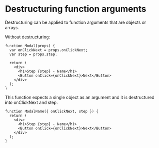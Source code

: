 # Destructuring function arguments

Destructuring can be applied to function arguments that are objects or arrays.

Without destructuring:

```
function Modal(props) {
  var onClickNext = props.onClickNext;
  var step = props.step;

  return (
    <div>
      <h1>Step {step} - Name</h1>
      <Button onClick={onClickNext}>Next</Button>
    </div>
  );
}
```

This function expects a single object as an argument and it is destructured into onClickNext and step.

```
function ModalName({ onClickNext, step }) {
  return (
    <div>
      <h1>Step {step} - Name</h1>
      <Button onClick={onClickNext}>Next</Button>
    </div>
  );
}
```
